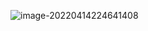 ![image-20220414224641408](C:\Users\오민섬\AppData\Roaming\Typora\typora-user-images\image-20220414224641408.png)
